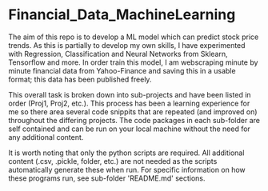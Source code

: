 # Financial_Data_MachineLearning
The aim of this repo is to develop a ML model which can predict stock price trends. As this is partially to develop my own skills, I have experimented with Regression, Classification and Neural Networks from Sklearn, Tensorflow and more. In order train this model, I am webscraping minute by minute financial data from Yahoo-Finance and saving this in a usable format; this data has been published freely.

This overall task is broken down into sub-projects and have been listed in order (Proj1, Proj2, etc.). This process has been a learning experience for me so there area several code snippits that are repeated (and improved on) throughout the differing projects. The code packages in each sub-folder are self contained and can be run on your local machine without the need for any additional content. 

It is worth noting that only the python scripts are required. All additional content (.csv, .pickle, folder, etc.) are not needed as the scripts automatically generate these when run. For specific information on how these programs run, see sub-folder 'README.md' sections.

